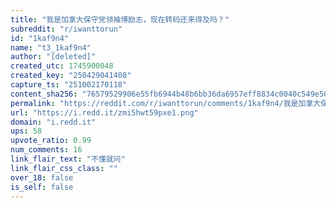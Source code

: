 ```yaml
---
title: "我是加拿大保守党领袖博励志，现在转码还来得及吗？"
subreddit: "r/iwanttorun"
id: "1kaf9n4"
name: "t3_1kaf9n4"
author: "[deleted]"
created_utc: 1745900048
created_key: "250429041408"
capture_ts: "251002170118"
content_sha256: "76579529906e55fb6944b48b6bb36da6957eff8834c0040c549e507f72e97511"
permalink: "https://reddit.com/r/iwanttorun/comments/1kaf9n4/我是加拿大保守党领袖博励志现在转码还来得及吗/"
url: "https://i.redd.it/zmi5hwt59pxe1.png"
domain: "i.redd.it"
ups: 58
upvote_ratio: 0.99
num_comments: 16
link_flair_text: "不懂就问"
link_flair_css_class: ""
over_18: false
is_self: false
---
```


